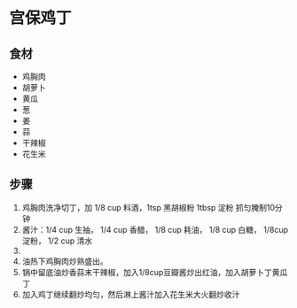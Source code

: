 # 宫保鸡丁
## 食材
- 鸡胸肉
- 胡萝卜
- 黄瓜
- 葱
- 姜
- 蒜
- 干辣椒
- 花生米

## 步骤
1. 鸡胸肉洗净切丁，加 1/8 cup 料酒，1tsp 黑胡椒粉 1tbsp 淀粉 抓匀腌制10分钟
2. 酱汁：1/4 cup 生抽， 1/4 cup 香醋， 1/8 cup 耗油， 1/8 cup 白糖， 1/8cup 淀粉， 1/2 cup 清水
3. 
4. 油热下鸡胸肉炒熟盛出。
5. 锅中留底油炒香蒜末干辣椒，加入1/8cup豆瓣酱炒出红油，加入胡萝卜丁黄瓜丁
6. 加入鸡丁继续翻炒均匀，然后淋上酱汁加入花生米大火翻炒收汁